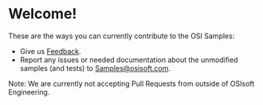 # Welcome!

These are the ways you can currently contribute to the OSI Samples:

* Give us [Feedback](https://feedback.osisoft.com/forums/922279-osisoft-github). 
* Report any issues or needed documentation about the unmodified samples (and tests) to Samples@osisoft.com.


Note:  We are currently not accepting Pull Requests from outside of OSIsoft Engineering.  

